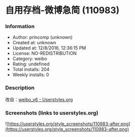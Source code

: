 # 自用存档-微博急简 (110983)

### Information
- Author: princomp (unknown)
- Created at: unknown
- Updated at: 12/8/2016, 12:36:15 PM
- License: NO-REDISTRIBUTION
- Category: weibo
- Rating: undefined
- Total installs: 204
- Weekly installs: 0


### Description
改自：<a href="https://userstyles.org/styles/106272/weibo-v6">weibo_v6 - Userstyles.org</a>


### Screenshots (links to userstyles.org)
![https://userstyles.org/style_screenshots/110983-after.png](https://userstyles.org/style_screenshots/110983-after.png)



